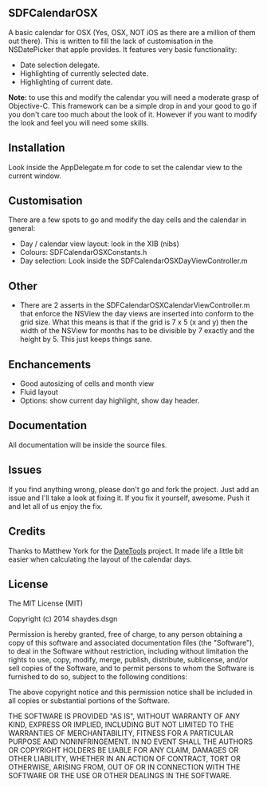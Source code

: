## SDFCalendarOSX

A basic calendar for OSX (Yes, OSX, NOT iOS as there are a million of them out there). This is written to fill the lack of customisation in the NSDatePicker that apple provides. It features very basic functionality:
- Date selection delegate.
- Highlighting of currently selected date.
- Highlighting of current date.

**Note:** to use this and modify the calendar you will need a moderate grasp of Objective-C. This framework can be a simple drop in and your good to go if you don't care too much about the look of it. However if you want to modify the look and feel you will need some skills.

## Installation

Look inside the AppDelegate.m for code to set the calendar view to the current window.

## Customisation

There are a few spots to go and modify the day cells and the calendar in general:
- Day / calendar view layout: look in the XIB (nibs)
- Colours: SDFCalendarOSXConstants.h
- Day selection: Look inside the SDFCalendarOSXDayViewController.m

## Other
- There are 2 asserts in the SDFCalendarOSXCalendarViewController.m that enforce the NSView the day views are inserted into conform to the grid size. What this means is that if the grid is 7 x 5 (x and y) then the width of the NSView for months has to be divisible by 7 exactly and the height by 5. This just keeps things sane.

## Enchancements

- Good autosizing of cells and month view
- Fluid layout
- Options: show current day highlight, show day header.

## Documentation

All documentation will be inside the source files.

## Issues

If you find anything wrong, please don't go and fork the project. Just add an issue and I'll take a look at fixing it. If you fix it yourself, awesome. Push it and let all of us enjoy the fix.

## Credits

Thanks to Matthew York for the [DateTools](https://github.com/MatthewYork/DateTools) project. It made life a little bit easier when calculating the layout of the calendar days.

## License

The MIT License (MIT)

Copyright (c) 2014 shaydes.dsgn

Permission is hereby granted, free of charge, to any person obtaining a copy
of this software and associated documentation files (the "Software"), to deal
in the Software without restriction, including without limitation the rights
to use, copy, modify, merge, publish, distribute, sublicense, and/or sell
copies of the Software, and to permit persons to whom the Software is
furnished to do so, subject to the following conditions:

The above copyright notice and this permission notice shall be included in
all copies or substantial portions of the Software.

THE SOFTWARE IS PROVIDED "AS IS", WITHOUT WARRANTY OF ANY KIND, EXPRESS OR
IMPLIED, INCLUDING BUT NOT LIMITED TO THE WARRANTIES OF MERCHANTABILITY,
FITNESS FOR A PARTICULAR PURPOSE AND NONINFRINGEMENT. IN NO EVENT SHALL THE
AUTHORS OR COPYRIGHT HOLDERS BE LIABLE FOR ANY CLAIM, DAMAGES OR OTHER
LIABILITY, WHETHER IN AN ACTION OF CONTRACT, TORT OR OTHERWISE, ARISING FROM,
OUT OF OR IN CONNECTION WITH THE SOFTWARE OR THE USE OR OTHER DEALINGS IN
THE SOFTWARE.
